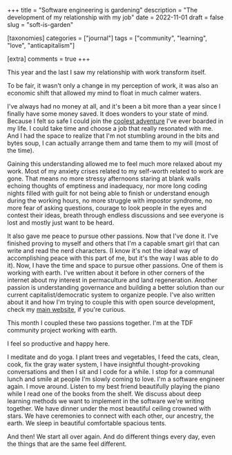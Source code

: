 +++
title = "Software engineering is gardening"
description = "The development of my relationship with my job"
date = 2022-11-01
draft = false
slug = "soft-is-garden"

[taxonomies]
categories = ["journal"]
tags = ["community", "learning", "love", "anticapitalism"]

[extra]
comments = true
+++

This year and the last I saw my relationship with work transform itself.

To be fair, it wasn't only a change in my perception of work, it was also an economic shift that allowed my mind to float in much calmer waters.

I've always had no money at all, and it's been a bit more than a year since I finally have some money saved. It does wonders to your state of mind. Because I felt so safe I could join the [coolest adventure](wireless-hippie.github.io/martian/) I've ever boarded in my life. I could take time and choose a job that really resonated with me. And I had the space to realize that I'm not stumbling around in the bits and bytes soup, I can actually arrange them and tame them to my will (most of the time).

Gaining this understanding allowed me to feel much more relaxed about my work. Most of my anxiety crises related to my self-worth related to work are gone. That means no more stressy afternoons staring at blank walls echoing thoughts of emptiness and inadequacy, nor more long coding nights filled with guilt for not being able to finish or understand enough during the working hours, no more struggle with impostor syndrome, no more fear of asking questions, courage to look people in the eyes and contest their ideas, breath through endless discussions and see everyone is lost and mostly just want to be heard.

It also gave me peace to pursue other passions. Now that I've done it. I've finished proving to myself and others that I'm a capable smart girl that can write and read the nerd characters. (I know it's not the ideal way of accomplishing peace with this part of me, but it's the way I was able to do it). Now, I have the time and space to pursue other passions. One of them is working with earth. I've written about it before in other corners of the internet about my interest in permaculture and land regeneration. Another passion is understanding governance and building a better solution than our current capitalist/democratic system to organize people. I've also written about it and how I'm trying to couple this with open source development, check my [main website](https://psychonautgirl.space), if you're curious.

This month I coupled these two passions together. I'm at the TDF community project working with earth.

I feel so productive and happy here.

I meditate and do yoga.
I plant trees and vegetables, I feed the cats, clean, cook, fix the gray water system, I have insightful thought-provoking conversations and then I sit and I code for a while. I stop for a communal lunch and smile at people I'm slowly coming to love.
I'm a software engineer again.
I move around. Listen to my best friend beautifully playing the piano while I read one of the books from the shelf.
We discuss about deep learning methods we want to implement in the software we're writing together.
We have dinner under the most beautiful ceiling crowned with stars.
We have ceremonies to connect with each other, our ancestry, the earth.
We sleep in beautiful comfortable spacious tents.

And then!
We start all over again. And do different things every day, even the things that are the same feel different.
